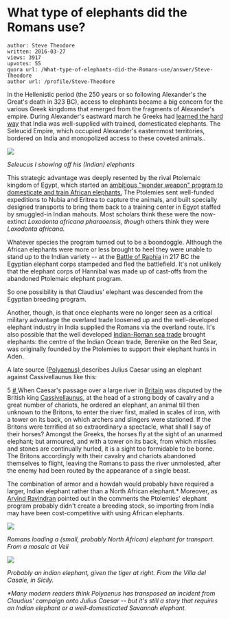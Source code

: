 # What type of elephants did the Romans use?

	author: Steve Theodore
	written: 2016-03-27
	views: 3917
	upvotes: 55
	quora url: /What-type-of-elephants-did-the-Romans-use/answer/Steve-Theodore
	author url: /profile/Steve-Theodore


In the Hellenistic period (the 250 years or so following Alexander's the Great's death in 323 BC), access to elephants became a big concern for the various Greek kingdoms that emerged from the fragments of Alexander's empire. During Alexander's eastward march he Greeks had [learned the hard way](https://en.wikipedia.org/wiki/Battle_of_the_Hydaspes) that India was well-supplied with trained, domesticated elephants. The Seleucid Empire, which occupied Alexander's easternmost territories, bordered on India and monopolized access to these coveted animals.. 

![](https://qph.fs.quoracdn.net/main-qimg-e4a14cb4275c469434dba74321f43b27-c)

_Seleucus I showing off his (Indian) elephants_ 

This strategic advantage was deeply resented by the rival Ptolemaic kingdom of Egypt, which started an [ambitious "wonder weapon" program to domesticate and train African elephants.](https://www.quora.com/What-is-the-most-interesting-historical-fact-you-know-off-the-top-of-your-head/answer/Steve-Theodore) The Ptolemies sent well-funded expeditions to Nubia and Eritrea to capture the animals, and built specially designed transports to bring them back to a training center in Egypt staffed by smuggled-in Indian mahouts. Most scholars think these were the now-extinct _Loxodonta africana pharaoensis, though_ others think they were _Loxodonta africana._ 

Whatever species the program turned out to be a boondoggle. Although the African elephants were more or less brought to heel they were unable to stand up to the Indian variety -- at the [Battle of Raphia](https://en.wikipedia.org/wiki/Battle_of_Raphia) in 217 BC the Egyptian elephant corps stampeded and fled the battlefield. It's not unlikely that the elephant corps of Hannibal was made up of cast-offs from the abandoned Ptolemaic elephant program.

So one possibility is that Claudius' elephant was descended from the Egyptian breeding program.

 Another, though, is that once elephants were no longer seen as a critical military advantage the overland trade loosened up and the well-developed elephant industry in India supplied the Romans via the overland route. It's also possible that the well developed [ Indian-Roman sea trade](https://www.quora.com/I-have-heard-that-ancient-Greece-and-Rome-were-having-trades-with-south-Indian-kingdoms-But-in-history-why-werent-these-given-much-importance-and-not-talked-about) brought elephants: the centre of the Indian Ocean trade, Berenike on the Red Sear, was originally founded by the Ptolemies to support their elephant hunts in Aden. 

A late source ([Polyaenus) ](http://www.attalus.org/translate/polyaenus8A.html)describes Julius Caesar using an elephant against Cassivellaunus like this:

> 
5 [# ](http://www.attalus.org/bc1/year54.html#29) When Caesar's passage over a large river in [Britain](http://www.attalus.org/names/b/britain.html#1) was disputed by the British king [Cassivellaunus](http://www.attalus.org/names/c/cassivellaunus.html#1), at the head of a strong body of cavalry and a great number of chariots, he ordered an elephant, an animal till then unknown to the Britons, to enter the river first, mailed in scales of iron, with a tower on its back, on which archers and slingers were stationed. If the Britons were terrified at so extraordinary a spectacle, what shall I say of their horses? Amongst the Greeks, the horses fly at the sight of an unarmed elephant; but armoured, and with a tower on its back, from which missiles and stones are continually hurled, it is a sight too formidable to be borne. The Britons accordingly with their cavalry and chariots abandoned themselves to flight, leaving the Romans to pass the river unmolested, after the enemy had been routed by the appearance of a single beast. 

The combination of armor and a howdah would probably have required a larger, Indian elephant rather than a North African elephant.* Moreover, as [Arvind Ravindran](https://www.quora.com/profile/Arvind-Ravindran-1) pointed out in the comments the Ptolemies' elephant program probably didn't create a breeding stock, so importing from India may have been cost-competitive with using African elephants.

![](https://qph.fs.quoracdn.net/main-qimg-9f957522ae7b1c2f2454203eed87847e-c)

_Romans loading a (small, probably North African) elephant for transport. From a mosaic at Veii_ 

![](https://qph.fs.quoracdn.net/main-qimg-3a2c44f2d12e706d0e8e12a1deb76ca8-c)

_Probably an indian elephant, given the tiger at right. From the Villa del Casale, in Sicily._ 

_*Many modern readers think Polyaenus has transposed an incident from Claudius' campaign onto Julius Caesar -- but it's still a story that requires an Indian elephant or a well-domesticated Savannah elephant._ 

